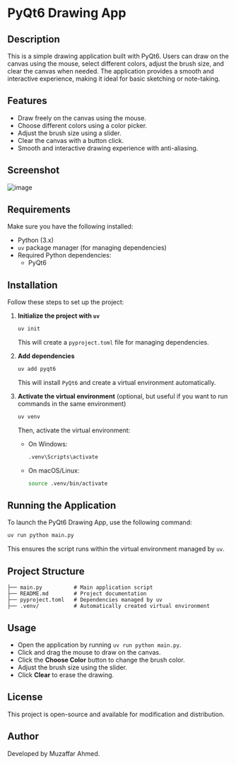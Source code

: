 # PyQt6 Drawing App

## Description
This is a simple drawing application built with PyQt6. Users can draw on the canvas using the mouse, select different colors, adjust the brush size, and clear the canvas when needed. The application provides a smooth and interactive experience, making it ideal for basic sketching or note-taking.

## Features
- Draw freely on the canvas using the mouse.
- Choose different colors using a color picker.
- Adjust the brush size using a slider.
- Clear the canvas with a button click.
- Smooth and interactive drawing experience with anti-aliasing.

## Screenshot
![image](https://github.com/user-attachments/assets/6184ecb2-edae-4c1c-9d4d-fa9fc90061c1)

## Requirements
Make sure you have the following installed:
- Python (3.x)
- `uv` package manager (for managing dependencies)
- Required Python dependencies:
  - PyQt6

## Installation

Follow these steps to set up the project:

1. **Initialize the project with `uv`**
   ```sh
   uv init
   ```
   This will create a `pyproject.toml` file for managing dependencies.

2. **Add dependencies**
   ```sh
   uv add pyqt6
   ```
   This will install `PyQt6` and create a virtual environment automatically.

3. **Activate the virtual environment** (optional, but useful if you want to run commands in the same environment)
   ```sh
   uv venv
   ```
   Then, activate the virtual environment:
   - On Windows:
     ```sh
     .venv\Scripts\activate
     ```
   - On macOS/Linux:
     ```sh
     source .venv/bin/activate
     ```

## Running the Application
To launch the PyQt6 Drawing App, use the following command:
```sh
uv run python main.py
```
This ensures the script runs within the virtual environment managed by `uv`.

## Project Structure
```
├── main.py          # Main application script
├── README.md        # Project documentation
├── pyproject.toml   # Dependencies managed by uv
├── .venv/           # Automatically created virtual environment
```

## Usage
- Open the application by running `uv run python main.py`.
- Click and drag the mouse to draw on the canvas.
- Click the **Choose Color** button to change the brush color.
- Adjust the brush size using the slider.
- Click **Clear** to erase the drawing.

## License
This project is open-source and available for modification and distribution.

## Author
Developed by Muzaffar Ahmed.

